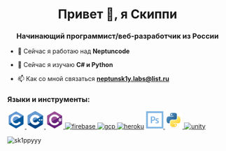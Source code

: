 <h1 align="center">Привет 👋, я Скиппи</h1>
<h3 align="center">Начинающий программист/веб-разработчик из России</h3>



- 🔭 Сейчас я работаю над **Neptuncode**

- 🌱 Сейчас я изучаю **C# и Python**

- 📫 Как со мной связаться **neptunsk1y.labs@list.ru**





<h3 align="left">Языки и инструменты:</h3>
<p align="left"> <a href="https://www.cprogramming.com/" target="_blank" rel="noreferrer"> <img src="https://raw.githubusercontent.com/devicons/devicon/master/icons/c/c-original.svg" alt="c" width="40" height=" 40"/> </a> <a href="https://www.w3schools.com/cpp/" target="_blank" rel="noreferrer"> <img src="https://raw.githubusercontent.com/devicons/devicon/master/icons/cplusplus/cplusplus-original.svg" alt="cplusplus" width="40" height="40"/> </a> <a href="https://www. w3schools.com/cs/" target="_blank" rel="noreferrer"> <img src="https://raw.githubusercontent.com/devicons/devicon/master/icons/csharp/csharp-original.svg" alt ="csharp" width="40" height="40"/> </a> <a href="https://firebase.google.com/" target="_blank" rel="noreferrer"> <img src ="https://www.vectorlogo.zone/logos/firebase/firebase-icon.svg" alt="firebase" width="40" height="40"/> </a> <a href="https://cloud.google.com" target="_blank" rel="noreferrer"> <img src="https://www.vectorlogo.zone/logos/google_cloud/google_cloud-icon.svg" alt="gcp " width="40" height="40"/> </a> <a href="https ://heroku.com" target="_blank" rel="noreferrer"> <img src="https://www.vectorlogo.zone/logos/heroku/heroku-icon.svg" alt="heroku" width= "40" высота="40"/></a> <a href="https://www.photoshop.com/en" цель ="_blank" rel="noreferrer"> <img src="https://raw.githubusercontent.com/devicons/devicon/master/icons/photoshop/photoshop-line.svg" alt="photoshop" width="40 " height="40"/> </a> <a href="https://www.python.org" target="_blank" rel="noreferrer"> <img src="https://raw.githubusercontent.com/devicons/devicon/master/icons/python/python-original.svg" alt="python" width="40" height="40"/> </a> <a href="https:// unity.com/" target="_blank" rel="noreferrer"> <img src="https://www.vectorlogo.zone/logos/unity3d/unity3d-icon.svg" alt="unity" width="40 " высота = "40"/> </a> </p>

<p> <img align="center" src="https://github-readme-stats.vercel.app/api?username=sk1ppyyy&show_icons=true&locale=en" alt="sk1ppyyy" /></p>
